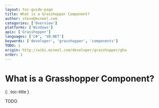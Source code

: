 ```yaml
---
layout: toc-guide-page
title: What is a Grasshopper Component?
author: steve@mcneel.com
categories: ['Overview']
platforms: ['Windows']
apis: ['Grasshopper']
languages: ['C#', 'VB.NET']
keywords: ['developer', 'grasshopper', 'components']
TODO: 1
origin: http://wiki.mcneel.com/developer/grasshopper/gha
order: 1
---
```


# What is a Grasshopper Component?
{: .toc-title }

TODO
